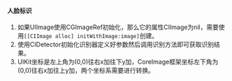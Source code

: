 #### 人脸标识
1. 如果UIImage使用CGImageRef初始化，那么它的属性CIImage为nil，需要使用`[[CIImage alloc] initWithImage:image]`创建。
2. 使用CIDetector初始化识别器定义好参数然后调用识别方法即可获取识别结果。
3. UIKit坐标是左上角为(0,0)往右x加往下y加，CoreImage框架坐标左下角为(0,0)往右x加往上y加，两个坐标系需要进行转换。
    

